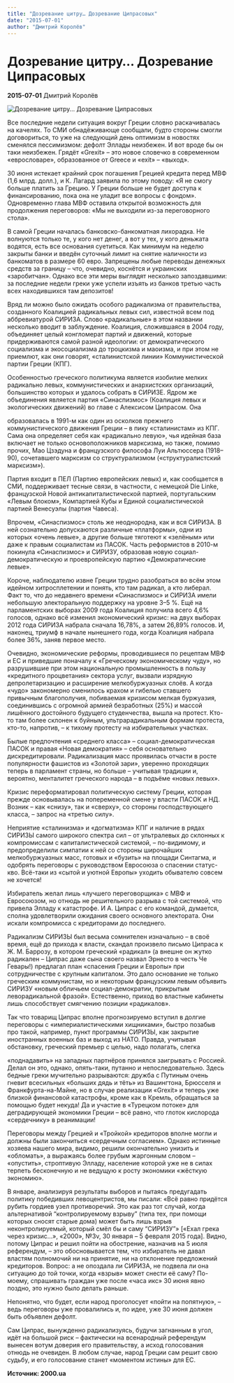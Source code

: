 ```yaml
---
title: "Дозревание цитру… Дозревание Ципрасовых"
date: "2015-07-01"
author: "Дмитрий Королёв"
---
```


# Дозревание цитру… Дозревание Ципрасовых

**2015-07-01** Дмитрий Королёв

![Дозревание цитру… Дозревание Ципрасовых](http://drugoe-mnenie.info/wp-content/uploads/2015/02/%D0%90%D0%BB%D0%B5%D0%BA%D1%81%D0%B8%D1%81-%D0%A6%D0%B8%D0%BF%D1%80%D0%B0%D1%81-1280x750.jpg)

Все последние недели ситуация вокруг Греции словно раскачивалась на качелях. То СМИ обнадёживающе сообщали, будто стороны смогли договориться, то уже на следующий день оптимизм в новостях сменялся пессимизмом: дефолт Эллады неизбежен. И вот вроде бы он таки неизбежен. Грядёт «Grexit» – это новое словечко в современном «еврословаре», образованное от Greece и «exit» – «выход».

30 июня истекает крайний срок погашения Грецией кредита перед МВФ (1,6 млрд. долл.), и К. Лагард заявила по этому поводу: «Я не смогу больше платить за Грецию. У Греции больше не будет доступа к финансированию, пока она не уладит все вопросы с фондом». Одновременно глава МВФ оставила открытой возможность для продолжения переговоров: «Мы не выходили из-за переговорного стола».

В самой Греции началась банковско-банкоматная лихорадка. Не волнуются только те, у кого нет денег, а вот у тех, у кого деньжата водятся, есть все основания суетиться. Как минимум на неделю закрыты банки и введён суточный лимит на снятие наличности из банкоматов в размере 60 евро. Запрещены любые переводы денежных средств за границу – что, очевидно, коснётся и украинских «заробитчан». Однако все эти меры выглядят несколько запоздавшими: за последние недели греки уже успели изъять из банков третью часть всех находившихся там депозитов!

Вряд ли можно было ожидать особого радикализма от правительства, созданного Коалицией радикальных левых сил, известной всем под аббревиатурой СИРИЗА. Слово «радикальные» в этом названии несколько вводит в заблуждение. Коалиция, сложившаяся в 2004 году, объединяет целый конгломерат партий и движений, которые придерживаются самой разной идеологии: от демократического социализма и экосоциализма до троцкизма и маоизма, и при этом не приемлют, как они говорят, «сталинистской линии» Коммунистической партии Греции (КПГ).

Особенностью греческого политикума является изобилие мелких радикально левых, коммунистических и анархистских организаций, большинство которых и удалось собрать в СИРИЗЕ. Ядром же объединения является партия «Синаспизмос» (Коалиция левых и экологических движений) во главе с Алексисом Ципрасом. Она

образовалась в 1991-м как один из осколков прежнего коммунистического движения Греции – в пику «сталинистам» из КПГ. Сама она определяет себя как «радикально левую», чья идейная база включает не только основоположников марксизма, но также, помимо прочих, Мао Цзэдуна и французского философа Луи Альтюссера (1918–90), сочетавшего марксизм со структурализмом («структуралистский марксизм»).

Партия входит в ПЕЛ (Партию европейских левых) и, как сообщается в СМИ, поддерживает тесные связи, в частности, с немецкой Die Linke, французской Новой антикапиталистической партией, португальским «Левым блоком», Компартией Кубы и Единой социалистической партией Венесуэлы (партия Чавеса).

Впрочем, «Синаспизмос» столь же неоднородна, как и вся СИРИЗА. В ней сознательно допускаются различные «платформы», одни из которых «очень левые», а другие больше тяготеют к «зелёным» или даже к правым социалистам из ПАСОК. Часть реформистов в 2010-м покинула «Синаспизмос» и СИРИЗУ, образовав новую социал-демократическую и проевропейскую партию «Демократические левые».

Короче, наблюдателю извне Греции трудно разобраться во всём этом идейном хитросплетении и понять, кто там радикал, а кто либерал. Факт то, что до недавнего времени «Синаспизмос» и СИРИЗА имели небольшую электоральную поддержку на уровне 3–5 %. Ещё на парламентских выборах 2009 года Коалиция получила всего 4,6% голосов, однако всё изменил экономический кризис: на двух выборах 2012 года СИРИЗА набрала сначала 16,78%, а затем 26,89% голосов. И, наконец, триумф в начале нынешнего года, когда Коалиция набрала более 36%, заняв первое место.

Очевидно, экономические реформы, проводившиеся по рецептам МВФ и ЕС и приведшие поначалу к «Греческому экономическому чуду», но разрушившие при этом национальную промышленность в пользу «кредитного процветания» сектора услуг, вызвали изрядную депролетаризацию и расширение мелкобуржуазных слоёв. А когда «чудо» закономерно сменилось крахом и гибелью ставшего привычным благополучия, побиваемая кризисом мелкая буржуазия, соединившись с огромной армией безработных (25%) и массой лишённого достойного будущего студенчества, вышла на протест. Кто-то там более склонен к буйным, ультрарадикальным формам протеста, кто-то, напротив, – к тихому протесту на избирательных участках.

Былые предпочтения «среднего класса» – социал-демократическая ПАСОК и правая «Новая демократия» – себя основательно дискредитировали. Радикализация масс проявилась отчасти в росте популярности фашистов из «Золотой зари», уверенно проходящих теперь в парламент страны, но больше – учитывая традиции и, вероятно, менталитет греческого народа – в подъёме «новых левых».

Кризис переформатировал политическую систему Греции, которая прежде основывалась на попеременной смене у власти ПАСОК и НД. Возник – как «снизу», так и «сверху», со стороны господствующего класса, – запрос на «третью силу».

Неприятие «сталинизма» и «догматизма» КПГ и наличие в рядах СИРИЗЫ самого широкого спектра сил – от ультралевых до склонных к компромиссам с капиталистической системой, – по-видимому, и предопределили симпатии к ней со стороны широчайших мелкобуржуазных масс, готовых и «бузить» на площади Синтагма, и одобрять переговоры с руководством Евросоюза о спасении статус-кво. Всё-таки из «сытой и уютной Европы» уходить обывателю совсем не хочется!

Избиратель желал лишь «лучшего переговорщика» с МВФ и Евросоюзом, но отнюдь не решительного разрыва с той системой, что привела Элладу к катастрофе. И А. Ципрас с его командой, думается, сполна удовлетворили ожидания своего основного электората. Они искали компромисса с кредиторами до последнего.

Радикализм СИРИЗЫ был весьма сомнителен изначально – в своё время, ещё до прихода к власти, скандал произвело письмо Ципраса к Ж. М. Баррозу, в котором греческий «радикал» (а внешне он жутко радикален – Ципрас даже сына своего назвал Эрнесто в честь Че Гевары!) предлагал план «спасения Греции и Европы» при сотрудничестве с крупным капиталом. Это дало основание не только греческим коммунистам, но и некоторым французским левым объявить СИРИЗУ «новым обличьем социал-демократии, прикрытым леворадикальной фразой». Естественно, приход во властные кабинеты лишь способствует смягчению позиции «радикалов».

Так что товарищ Ципрас вполне прогнозируемо вступил в долгие переговоры с «империалистическими хищниками», быстро позабыв про такой, например, пункт программы СИРИЗЫ, как закрытие иностранных военных баз и выход из НАТО. Правда, учитывая обстановку, греческий премьер с целью, надо полагать, слегка

«поднадавить» на западных партнёров принялся заигрывать с Россией. Делал он это, однако, опять-таки, путанно и непоследовательно. Здесь бедные греки мучительно разрываются: дружба с Путиным очень гневит всесильных «больших дядь и тёть» из Вашингтона, Брюсселя и Франкфурта-на-Майне, но в случае реализации «Grexit» и теперь уже близкой финансовой катастрофы, кроме как в Кремль, обращаться за помощью будет некуда! Да и участие в «Турецком потоке» для деградирующей экономики Греции – всё равно, что глоток кислорода «сердечнику» в реанимации!

Переговоры между Грецией и «Тройкой» кредиторов вполне могли и должны были закончиться «сердечным согласием». Однако истинные хозяева нашего мира, видимо, решили окончательно унизить и «обломать», а выражаясь более грубым жаргонным словом – «опустить», строптивую Элладу, население которой уже не в силах терпеть бесконечную и не ведущую к росту экономики «жёсткую экономию».

В январе, анализируя результаты выборов и пытаясь предугадать политику победивших левоцентристов, мы писали: «Всё равно придётся рубить гордиев узел противоречий. Это как раз тот случай, когда альтернативой “контролируемому взрыву” (типа тех, при помощи которых сносят старые дома) может быть лишь взрыв неконтролируемый, который смёл бы и саму “СИРИЗУ”» [«Ехал грека через кризис…», «2000», №3v, 30 января – 5 февраля 2015 года]. Видно, потому Ципрас и решил пойти на обострение, назначив на 5 июля референдум, – это обосновывается тем, что избиратель не давал властям полномочий ни на принятие, ни на отклонение предложений кредиторов. Вопрос: а не опоздала ли СИРИЗА, не подвела ли она ситуацию до той точки, когда «взрыв» может снести её саму? По-моему, спрашивать граждан уже после «часа икс» 30 июня явно поздно, это нужно было делать раньше.

Непонятно, что будет, если народ проголосует «пойти на попятную», – ведь переговоры уже провалились и, по идее, уже 30 июня должен быть объявлен дефолт.

Сам Ципрас, вынужденно радикализуясь, будучи загнанным в угол, идёт на большой риск – фактически на всенародный референдум вынесен вотум доверия его правительству, а исход голосования отнюдь не очевиден. В любом случае, народ Греции сам решит свою судьбу, и его голосование станет «моментом истины» для ЕС.

**Источник: 2000.ua**